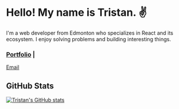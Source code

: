 # Hello! My name is Tristan. ✌️

I'm a web developer from Edmonton who specializes in React and its ecosystem. I
enjoy solving problems and building interesting things.

### [Portfolio](http://tristandeaneportfolio.com/) |
[Email](tristandeane93@gmail.com)

## GitHub Stats

[![Tristan's GitHub stats](https://github-readme-stats.vercel.app/api?username=IM-Deane&hide=stars,issues,contribs&count_private=true&show_icons=true&theme=dracula)](https://github.com/anuraghazra/github-readme-stats)
